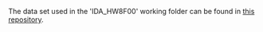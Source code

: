 The data set used in the 'IDA_HW8F00' working folder can be found in [this repository](https://github.com/northeastern-datalab/DomainNet-Datasets).
